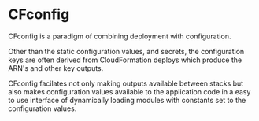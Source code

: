 # CFconfig

CFconfig is a paradigm of combining deployment with configuration.

Other than the static configuration values, and secrets, the configuration
keys are often derived from CloudFormation deploys which produce the ARN's
and other key outputs.

CFconfig facilates not only making outputs available between stacks but
also makes configuration values available to the application code
in a easy to use interface of dynamically loading modules with constants
set to the configuration values.

